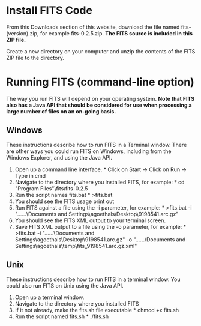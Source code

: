 # Install FITS Code #
From this Downloads section of this website, download the file named fits-(version).zip, for example fits-0.2.5.zip. **The FITS source is included in this ZIP file.**

Create a new directory on your computer and unzip the contents of the FITS ZIP file to the directory.

# Running FITS (command-line option) #

The way you run FITS will depend on your operating system. **Note that FITS also has a Java API that should be considered for use when processing a large number of files on an on-going basis.**

## Windows ##
These instructions describe how to run FITS in a Terminal window. There are other ways you could run FITS on Windows, including from the Windows Explorer, and using the Java API.

  1. Open up a command line interface.
    * Click on Start -> Click on Run -> Type in cmd
  1. Navigate to the directory where you installed FITS, for example:
    * cd "Program Files"\fits\fits-0.2.5
  1. Run the script names fits.bat
    * >fits.bat
  1. You should see the FITS usage print out
  1. Run FITS against a file using the -i parameter, for example:
    * >fits.bat -i "..\..\..\Documents and Settings\agoethals\Desktop\9198541.arc.gz"
  1. You should see the FITS XML output to your terminal screen.
  1. Save FITS XML output to a file using the -o parameter, for example:
    * >fits.bat -i "..\..\..\Documents and Settings\agoethals\Desktop\9198541.arc.gz" -o "..\..\..\Documents and Settings\agoethals\temp\fits\_9198541.arc.gz.xml"


## Unix ##
These instructions describe how to run FITS in a terminal window. You could also run FITS on Unix using the Java API.

  1. Open up a terminal window.
  1. Navigate to the directory where you installed FITS
  1. If it not already, make the fits.sh file executable
    * chmod +x fits.sh
  1. Run the script named fits.sh
    * ./fits.sh